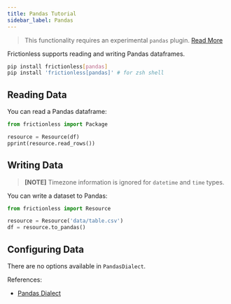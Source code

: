 ```yaml
---
title: Pandas Tutorial
sidebar_label: Pandas
---
```


> This functionality requires an experimental `pandas` plugin. [Read More](../../references/plugins-reference.md)

Frictionless supports reading and writing Pandas dataframes.

```bash title="CLI"
pip install frictionless[pandas]
pip install 'frictionless[pandas]' # for zsh shell
```

## Reading Data

You can read a Pandas dataframe:

```python title="Python"
from frictionless import Package

resource = Resource(df)
pprint(resource.read_rows())
```

## Writing Data

> **[NOTE]** Timezone information is ignored for `datetime` and `time` types.

You can write a dataset to Pandas:

```python
from frictionless import Resource

resource = Resource('data/table.csv')
df = resource.to_pandas()
```

## Configuring Data

There are no options available in `PandasDialect`.

References:
- [Pandas Dialect](../../references/formats-reference.md#pandas)
